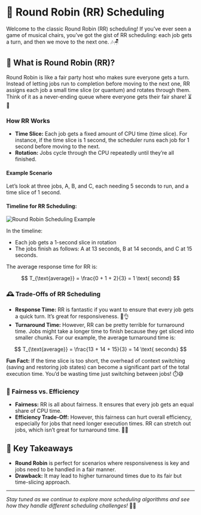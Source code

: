 # 🔄 Round Robin (RR) Scheduling

Welcome to the classic Round Robin (RR) scheduling! If you’ve ever seen a game of musical chairs, you’ve got the gist of RR scheduling: each job gets a turn, and then we move to the next one. 🎶🪑

## 🎯 What is Round Robin (RR)?

Round Robin is like a fair party host who makes sure everyone gets a turn. Instead of letting jobs run to completion before moving to the next one, RR assigns each job a small time slice (or quantum) and rotates through them. Think of it as a never-ending queue where everyone gets their fair share! ⏳🎉

### **How RR Works**

- **Time Slice:** Each job gets a fixed amount of CPU time (time slice). For instance, if the time slice is 1 second, the scheduler runs each job for 1 second before moving to the next.
- **Rotation:** Jobs cycle through the CPU repeatedly until they’re all finished.

#### Example Scenario

Let’s look at three jobs, A, B, and C, each needing 5 seconds to run, and a time slice of 1 second.

#### Timeline for RR Scheduling:

![Round Robin Scheduling Example](path/to/round-robin-example.png)

In the timeline:
- Each job gets a 1-second slice in rotation
- The jobs finish as follows: A at 13 seconds, B at 14 seconds, and C at 15 seconds.

The average response time for RR is:

$$
T_{\text{average}} = \frac{0 + 1 + 2}{3} = 1 \text{ second}
$$

### 🕰️ Trade-Offs of RR Scheduling

- **Response Time:** RR is fantastic if you want to ensure that every job gets a quick turn. It’s great for responsiveness. 🎯👌
- **Turnaround Time:** However, RR can be pretty terrible for turnaround time. Jobs might take a longer time to finish because they get sliced into smaller chunks. For our example, the average turnaround time is:

$$
T_{\text{average}} = \frac{13 + 14 + 15}{3} = 14 \text{ seconds}
$$

**Fun Fact:** If the time slice is too short, the overhead of context switching (saving and restoring job states) can become a significant part of the total execution time. You’d be wasting time just switching between jobs! ⏱️😅

### 🔄 Fairness vs. Efficiency

- **Fairness:** RR is all about fairness. It ensures that every job gets an equal share of CPU time.
- **Efficiency Trade-Off:** However, this fairness can hurt overall efficiency, especially for jobs that need longer execution times. RR can stretch out jobs, which isn’t great for turnaround time. 🍰🚫

## 🧠 Key Takeaways

- **Round Robin** is perfect for scenarios where responsiveness is key and jobs need to be handled in a fair manner.
- **Drawback:** It may lead to higher turnaround times due to its fair but time-slicing approach.

---

*Stay tuned as we continue to explore more scheduling algorithms and see how they handle different scheduling challenges!* 🌟🚀
